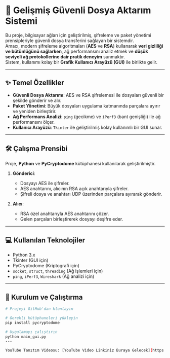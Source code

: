 # 🔐 Gelişmiş Güvenli Dosya Aktarım Sistemi

Bu proje, bilgisayar ağları için geliştirilmiş, şifreleme ve paket yönetimi prensipleriyle güvenli dosya transferini sağlayan bir sistemdir.  
Amacı, modern şifreleme algoritmaları (**AES** ve **RSA**) kullanarak **veri gizliliği ve bütünlüğünü sağlarken**, ağ performansını analiz etmek ve **düşük seviyeli ağ protokollerine dair pratik deneyim** sunmaktır.  
Sistem, kullanımı kolay bir **Grafik Kullanıcı Arayüzü (GUI)** ile birlikte gelir.

---

## ✨ Temel Özellikler

- **Güvenli Dosya Aktarımı**: AES ve RSA şifrelemesi ile dosyaları güvenli bir şekilde gönderir ve alır.  
- **Paket Yönetimi**: Büyük dosyaları uygulama katmanında parçalara ayırır ve yeniden birleştirir.  
- **Ağ Performans Analizi**: `ping` (gecikme) ve `iPerf3` (bant genişliği) ile ağ performansını ölçer.  
- **Kullanıcı Arayüzü**: `Tkinter` ile geliştirilmiş kolay kullanımlı bir GUI sunar.  

---

## 🛠️ Çalışma Prensibi

Proje, **Python** ve **PyCryptodome** kütüphanesi kullanılarak geliştirilmiştir.

1. **Gönderici**:
   - Dosyayı AES ile şifreler.
   - AES anahtarını, alıcının RSA açık anahtarıyla şifreler.
   - Şifreli dosya ve anahtarı UDP üzerinden parçalara ayırarak gönderir.

2. **Alıcı**:
   - RSA özel anahtarıyla AES anahtarını çözer.
   - Gelen parçaları birleştirerek dosyayı deşifre eder.

---

## 💻 Kullanılan Teknolojiler

- Python 3.x  
- Tkinter (GUI için)  
- PyCryptodome (Kriptografi için)  
- `socket`, `struct`, `threading` (Ağ işlemleri için)  
- `ping`, `iPerf3`, `Wireshark` (Ağ analizi için)  

---

## 🚀 Kurulum ve Çalıştırma

```bash
# Projeyi GitHub'dan klonlayın

# Gerekli kütüphaneleri yükleyin
pip install pycryptodome

# Uygulamayı çalıştırın
python main_gui.py
---

YouTube Tanıtım Videosu: [YouTube Video Linkiniz Buraya Gelecek](https://youtu.be/hskqoePMnzo)
